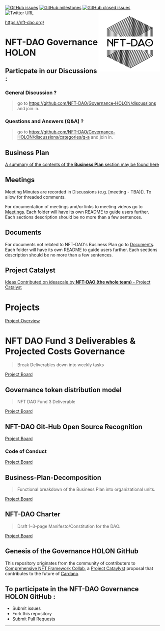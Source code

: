 [![GitHub issues](https://img.shields.io/github/issues/NFT-DAO/Governance-HOLON?style=flat-square)](https://github.com/NFT-DAO/Governance-HOLON/issues)
[![GitHub milestones](https://img.shields.io/github/milestones/open/NFT-DAO/Governance-HOLON?style=flat-square)](https://github.com/NFT-DAO/Governance-HOLON/milestones)
[![GitHub closed issues](https://img.shields.io/github/issues-closed-raw/NFT-DAO/Governance-HOLON?style=flat-square)](https://github.com/NFT-DAO/Governance-HOLON/issues?q=is%3Aissue+is%3Aclosed)
<img src="Business-Plan/14-Our-Appendix/Graphics/Transparent_Logo_Small_On_White.png" align="right" width="200">
![Twitter URL](https://img.shields.io/twitter/url?style=social&url=https%3A%2F%2Ftwitter.com%2Fnft_dao)

https://nft-dao.org/

# NFT-DAO Governance HOLON

## Particpate in our Discussions :

### General Discussion ?
> go to https://github.com/NFT-DAO/Governance-HOLON/discussions and join in.
### Questions and Answers (Q&A) ?
> go to https://github.com/NFT-DAO/Governance-HOLON/discussions/categories/q-a and join in.

## Business Plan
[A summary of the contents of the **Business Plan** section may be found here](Business-Plan/Summary.md)

## Meetings

Meeting Minutes are recorded in Discussions (e.g. [meeting - TBA)(). To allow for threaded comments.

For documentation of meetings and/or links to meeting videos go to [Meetings](/Meetings). Each folder will have its own README to guide users further. Each sections description should be no more than a few sentences.

## Documents

For documents not related to NFT-DAO's Business Plan go to [Documents](/Documents/). Each folder will have its own README to guide users further. Each sections description should be no more than a few sentences.

## Project Catalyst

[Ideas Contributed on ideascale by **NFT-DAO (the whole team)** - Project Catalyst](https://cardano.ideascale.com/a/pmd/3071109-48088?)  

# Projects

[Project Overview](https://github.com/NFT-DAO/Governance-HOLON/projects) 


# NFT DAO Fund 3 Deliverables & Projected Costs Governance
> Break Deliverables down into weekly tasks

[Project Board](https://github.com/NFT-DAO/Governance-HOLON/projects/2)


## Governance token distribution model
> NFT DAO Fund 3 Deliverable

[Project Board](https://github.com/NFT-DAO/Governance-HOLON/projects/5)


## NFT-DAO Git-Hub Open Source Recognition
[Project Board](https://github.com/NFT-DAO/Governance-HOLON/projects/1)

### Code of Conduct
[Project Board](https://github.com/NFT-DAO/Governance-HOLON/projects/6)

## Business-Plan-Decomposition
> Functional breakdown of the Business Plan into organizational units.

[Project Board](https://github.com/NFT-DAO/Governance-HOLON/projects/3) 

## NFT-DAO Charter
> Draft 1–3-page Manifesto/Constitution for the DAO.

[Project Board](https://github.com/NFT-DAO/Governance-HOLON/projects/4)

## Genesis of the Governance HOLON GitHub

This repository originates from the community of contributers to [Comprehensive NFT Framework Collab](https://cardano.ideascale.com/a/dtd/Comprehensive-NFT-Framework-Collab/334521-48088), a [Project Cataylyst](https://cardano.ideascale.com/) proposal that contributes to the future of [Cardano](https://cardano.org/).

## To participate in the NFT-DAO Governance HOLON GitHub :

* Submit issues
* Fork this repository
* Submit Pull Requests



-----------------------------


